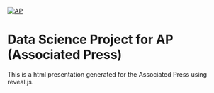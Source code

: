 [![AP](https://lh4.googleusercontent.com/-d8U2hnWzNWY/AAAAAAAAAAI/AAAAAAAABxQ/cMcfce9krzU/s0-c-k-no-ns/photo.jpg)](www.ap.com)

# Data Science Project for AP (Associated Press)

This is a html presentation generated for the Associated Press using reveal.js.


